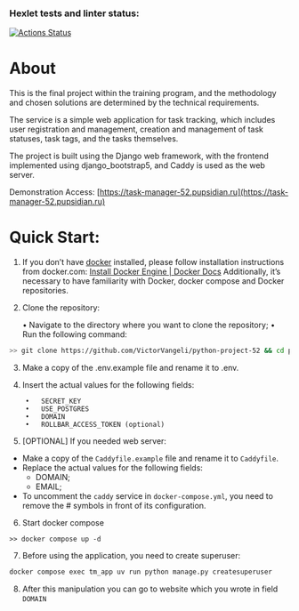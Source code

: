 ### Hexlet tests and linter status:

[![Actions Status](https://github.com/VictorVangeli/python-project-52/actions/workflows/hexlet-check.yml/badge.svg)](https://github.com/VictorVangeli/python-project-52/actions)

# About

This is the final project within the training program, and the methodology and chosen solutions are determined by the technical requirements.

The service is a simple web application for task tracking, which includes user registration and management, creation and management of task statuses, task tags, and the tasks themselves.

The project is built using the Django web framework, with the frontend implemented using django_bootstrap5, and Caddy is used as the web server.

Demonstration Access: [https://task-manager-52.pupsidian.ru](https://task-manager-52.pupsidian.ru)

# Quick Start:

1. If you don’t have [docker](https://www.docker.com/) installed, please follow installation instructions from docker.com: [Install Docker Engine | Docker Docs](https://docs.docker.com/engine/install/) Additionally, it’s necessary to have familiarity with Docker, docker compose and Docker repositories.

2. Clone the repository:

   • Navigate to the directory where you want to clone the repository;
   • Run the following command:

```bash
>> git clone https://github.com/VictorVangeli/python-project-52 && cd python-project-52
```

3. Make a copy of the .env.example file and rename it to .env.

4. Insert the actual values for the following fields:
```dotenv
	•	SECRET_KEY
	•	USE_POSTGRES
	•	DOMAIN
	•	ROLLBAR_ACCESS_TOKEN (optional)
```

5. [OPTIONAL] If you needed web server:
- Make a copy of the `Caddyfile.example` file and rename it to `Caddyfile`. 
- Replace the actual values for the following fields:
  - DOMAIN;
  - EMAIL;
- To uncomment the `caddy` service in `docker-compose.yml`, you need to remove the # symbols in front of its configuration.

6. Start docker compose
```shell
>> docker compose up -d
```

7. Before using the application, you need to create superuser:
```bash
docker compose exec tm_app uv run python manage.py createsuperuser
```

8. After this manipulation you can go to website which you wrote in field `DOMAIN`
